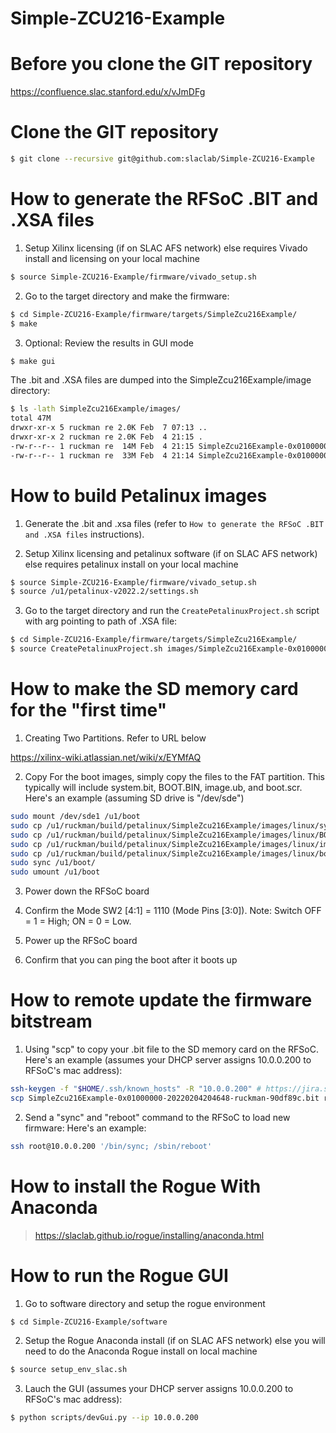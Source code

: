 # Simple-ZCU216-Example

<!--- ######################################################## -->

# Before you clone the GIT repository

https://confluence.slac.stanford.edu/x/vJmDFg

<!--- ######################################################## -->

# Clone the GIT repository

```bash
$ git clone --recursive git@github.com:slaclab/Simple-ZCU216-Example
```

<!--- ######################################################## -->

# How to generate the RFSoC .BIT and .XSA files

1) Setup Xilinx licensing (if on SLAC AFS network) else requires Vivado install and licensing on your local machine

```bash
$ source Simple-ZCU216-Example/firmware/vivado_setup.sh
```

2) Go to the target directory and make the firmware:

```bash
$ cd Simple-ZCU216-Example/firmware/targets/SimpleZcu216Example/
$ make
```

3) Optional: Review the results in GUI mode

```bash
$ make gui
```

The .bit and .XSA files are dumped into the SimpleZcu216Example/image directory:

```bash
$ ls -lath SimpleZcu216Example/images/
total 47M
drwxr-xr-x 5 ruckman re 2.0K Feb  7 07:13 ..
drwxr-xr-x 2 ruckman re 2.0K Feb  4 21:15 .
-rw-r--r-- 1 ruckman re  14M Feb  4 21:15 SimpleZcu216Example-0x01000000-20220204204648-ruckman-90df89c.xsa
-rw-r--r-- 1 ruckman re  33M Feb  4 21:14 SimpleZcu216Example-0x01000000-20220204204648-ruckman-90df89c.bit
```

<!--- ######################################################## -->

# How to build Petalinux images

1) Generate the .bit and .xsa files (refer to `How to generate the RFSoC .BIT and .XSA files` instructions).

2) Setup Xilinx licensing and petalinux software (if on SLAC AFS network) else requires petalinux install on your local machine

```bash
$ source Simple-ZCU216-Example/firmware/vivado_setup.sh
$ source /u1/petalinux-v2022.2/settings.sh
```

3) Go to the target directory and run the `CreatePetalinuxProject.sh` script with arg pointing to path of .XSA file:

```bash
$ cd Simple-ZCU216-Example/firmware/targets/SimpleZcu216Example/
$ source CreatePetalinuxProject.sh images/SimpleZcu216Example-0x01000000-20220204204648-ruckman-90df89c.xsa
```

<!--- ######################################################## -->

# How to make the SD memory card for the "first time"

1) Creating Two Partitions.  Refer to URL below

https://xilinx-wiki.atlassian.net/wiki/x/EYMfAQ

2) Copy For the boot images, simply copy the files to the FAT partition.
This typically will include system.bit, BOOT.BIN, image.ub, and boot.scr.  Here's an example (assuming SD drive is "/dev/sde")

```bash
sudo mount /dev/sde1 /u1/boot
sudo cp /u1/ruckman/build/petalinux/SimpleZcu216Example/images/linux/system.bit /u1/boot/.
sudo cp /u1/ruckman/build/petalinux/SimpleZcu216Example/images/linux/BOOT.BIN   /u1/boot/.
sudo cp /u1/ruckman/build/petalinux/SimpleZcu216Example/images/linux/image.ub   /u1/boot/.
sudo cp /u1/ruckman/build/petalinux/SimpleZcu216Example/images/linux/boot.scr   /u1/boot/.
sudo sync /u1/boot/
sudo umount /u1/boot
```

3) Power down the RFSoC board

4) Confirm the Mode SW2 [4:1] = 1110 (Mode Pins [3:0]). Note: Switch OFF = 1 = High; ON = 0 = Low.

5) Power up the RFSoC board

6) Confirm that you can ping the boot after it boots up

<!--- ######################################################## -->

# How to remote update the firmware bitstream

1) Using "scp" to copy your .bit file to the SD memory card on the RFSoC.  Here's an example (assumes your DHCP server assigns 10.0.0.200 to RFSoC's mac address):

```bash
ssh-keygen -f "$HOME/.ssh/known_hosts" -R "10.0.0.200" # https://jira.slac.stanford.edu/browse/ESRFOC-54
scp SimpleZcu216Example-0x01000000-20220204204648-ruckman-90df89c.bit root@10.0.0.200:/media/sd-mmcblk0p1/system.bit
```

2) Send a "sync" and "reboot" command to the RFSoC to load new firmware:  Here's an example:

```bash
ssh root@10.0.0.200 '/bin/sync; /sbin/reboot'
```

<!--- ######################################################## -->

# How to install the Rogue With Anaconda

> https://slaclab.github.io/rogue/installing/anaconda.html

<!--- ######################################################## -->

# How to run the Rogue GUI

1) Go to software directory and setup the rogue environment

```bash
$ cd Simple-ZCU216-Example/software
```

2) Setup the Rogue Anaconda install (if on SLAC AFS network) else you will need to do the Anaconda Rogue install on local machine

```bash
$ source setup_env_slac.sh
```

3) Lauch the GUI (assumes your DHCP server assigns 10.0.0.200 to RFSoC's mac address):

```bash
$ python scripts/devGui.py --ip 10.0.0.200
```

<!--- ######################################################## -->

